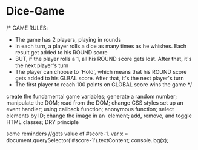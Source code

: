 # Dice-Game

/*
GAME RULES:
- The game has 2 players, playing in rounds
- In each turn, a player rolls a dice as many times as he whishes. Each result get added to his ROUND score
- BUT, if the player rolls a 1, all his ROUND score gets lost. After that, it's the next player's turn
- The player can choose to 'Hold', which means that his ROUND score gets added to his GLBAL score. After that, it's the next player's turn
- The first player to reach 100 points on GLOBAL score wins the game
*/

create the fundamental game variables;
generate a random number;
manipulate the DOM;
read from the DOM;
change CSS styles
set up an event handler;
using callback function;
anonymous function;
select elements by ID;
change the image in an <img> element;
add, remove, and toggle HTML classes;
DRY principle

some reminders
//gets value of #score-1.
var x = document.querySelector('#score-1').textContent;
console.log(x);